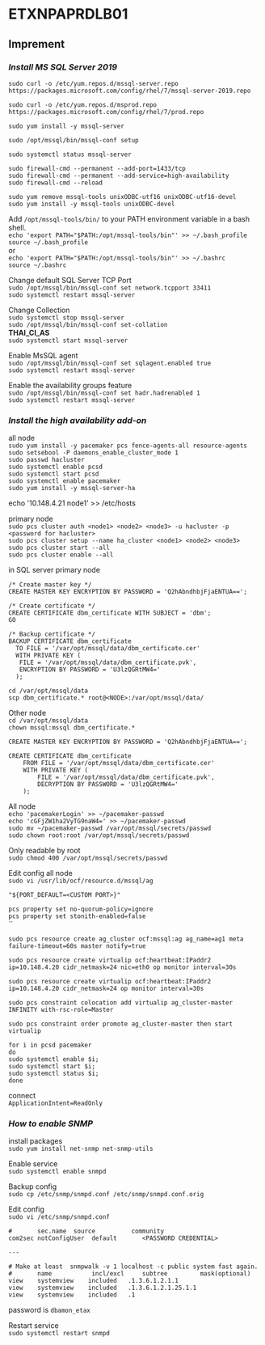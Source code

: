 # ETXNPAPRDLB01

## Imprement

### ***Install MS SQL Server 2019*** 
`sudo curl -o /etc/yum.repos.d/mssql-server.repo https://packages.microsoft.com/config/rhel/7/mssql-server-2019.repo`  

`sudo curl -o /etc/yum.repos.d/msprod.repo https://packages.microsoft.com/config/rhel/7/prod.repo`

`sudo yum install -y mssql-server`  

`sudo /opt/mssql/bin/mssql-conf setup`  

`sudo systemctl status mssql-server`  

`sudo firewall-cmd --permanent --add-port=1433/tcp `  
`sudo firewall-cmd --permanent --add-service=high-availability`  
`sudo firewall-cmd --reload`

 
`sudo yum remove mssql-tools unixODBC-utf16 unixODBC-utf16-devel`  
`sudo yum install -y mssql-tools unixODBC-devel`

Add `/opt/mssql-tools/bin/` to your PATH environment variable in a bash shell.   
`echo 'export PATH="$PATH:/opt/mssql-tools/bin"' >> ~/.bash_profile`  
`source ~/.bash_profile`  
or  
`echo 'export PATH="$PATH:/opt/mssql-tools/bin"' >> ~/.bashrc`  
`source ~/.bashrc`  

Change default SQL Server TCP Port  
`sudo /opt/mssql/bin/mssql-conf set network.tcpport 33411`  
`sudo systemctl restart mssql-server`

Change Collection   
`sudo systemctl stop mssql-server`  
`sudo /opt/mssql/bin/mssql-conf set-collation`  
**THAI_CI_AS**  
`sudo systemctl start mssql-server`  

Enable MsSQL agent  
`sudo /opt/mssql/bin/mssql-conf set sqlagent.enabled true`  
`sudo systemctl restart mssql-server`

Enable the availability groups feature  
`sudo /opt/mssql/bin/mssql-conf set hadr.hadrenabled 1`  
`sudo systemctl restart mssql-server`


### ***Install the high availability add-on***
all node  
`sudo yum install -y pacemaker pcs fence-agents-all resource-agents`  
`sudo setsebool -P daemons_enable_cluster_mode 1`  
`sudo passwd hacluster`  
`sudo systemctl enable pcsd`  
`sudo systemctl start pcsd`   
`sudo systemctl enable pacemaker`  
`sudo yum install -y mssql-server-ha`

echo '10.148.4.21 node1' >> /etc/hosts

primary node  
`sudo pcs cluster auth <node1> <node2> <node3> -u hacluster -p <password for hacluster>`  
`sudo pcs cluster setup --name ha_cluster <node1> <node2> <node3>`  
`sudo pcs cluster start --all`  
`sudo pcs cluster enable --all`  

in SQL server primary node
 ```
 /* Create master key */
 CREATE MASTER KEY ENCRYPTION BY PASSWORD = 'Q2hAbndhbjFjaENTUA==';

 /* Create certificate */
CREATE CERTIFICATE dbm_certificate WITH SUBJECT = 'dbm';
GO

/* Backup certificate */
BACKUP CERTIFICATE dbm_certificate
   TO FILE = '/var/opt/mssql/data/dbm_certificate.cer'
   WITH PRIVATE KEY (
	FILE = '/var/opt/mssql/data/dbm_certificate.pvk',
	ENCRYPTION BY PASSWORD = 'U3lzQGRtMW4='
   );
 ```

`cd /var/opt/mssql/data`   
`scp dbm_certificate.* root@<NODE>:/var/opt/mssql/data/`

Other node  
`cd /var/opt/mssql/data`   
`chown mssql:mssql dbm_certificate.*` 
```
CREATE MASTER KEY ENCRYPTION BY PASSWORD = 'Q2hAbndhbjFjaENTUA==';

CREATE CERTIFICATE dbm_certificate
    FROM FILE = '/var/opt/mssql/data/dbm_certificate.cer'
    WITH PRIVATE KEY (
		FILE = '/var/opt/mssql/data/dbm_certificate.pvk',
		DECRYPTION BY PASSWORD = 'U3lzQGRtMW4='
	);
```

All node  
`echo 'pacemakerLogin' >> ~/pacemaker-passwd`  
`echo 'cGFjZW1ha2VyTG9naW4=' >> ~/pacemaker-passwd`  
`sudo mv ~/pacemaker-passwd /var/opt/mssql/secrets/passwd`  
`sudo chown root:root /var/opt/mssql/secrets/passwd`

Only readable by root  
`sudo chmod 400 /var/opt/mssql/secrets/passwd`  
  
Edit config all node  
`sudo vi /usr/lib/ocf/resource.d/mssql/ag`

```
"${PORT_DEFAULT=<CUSTOM PORT>}"
```
`pcs property set no-quorum-policy=ignore`  
`pcs property set stonith-enabled=false`  
``  

`sudo pcs resource create ag_cluster ocf:mssql:ag ag_name=ag1 meta failure-timeout=60s master notify=true`  


`sudo pcs resource create virtualip ocf:heartbeat:IPaddr2 ip=10.148.4.20 cidr_netmask=24 nic=eth0 op monitor interval=30s`  

`sudo pcs resource create virtualip ocf:heartbeat:IPaddr2 ip=10.148.4.20 cidr_netmask=24 op monitor interval=30s`  

`sudo pcs constraint colocation add virtualip ag_cluster-master INFINITY with-rsc-role=Master`  

`sudo pcs constraint order promote ag_cluster-master then start virtualip`

```
for i in pcsd pacemaker
do
sudo systemctl enable $i;
sudo systemctl start $i;
sudo systemctl status $i;
done
```

connect   
`ApplicationIntent=ReadOnly`



### ***How to enable SNMP***
install packages  
`sudo yum install net-snmp net-snmp-utils`  

Enable service  
`sudo systemctl enable snmpd`

Backup config   
`sudo cp /etc/snmp/snmpd.conf /etc/snmp/snmpd.conf.orig`

Edit config  
`sudo vi /etc/snmp/snmpd.conf`
```
#       sec.name  source          community
com2sec notConfigUser  default       <PASSWORD CREDENTIAL>

---

# Make at least  snmpwalk -v 1 localhost -c public system fast again.
#       name           incl/excl     subtree         mask(optional)
view    systemview    included   .1.3.6.1.2.1.1
view    systemview    included   .1.3.6.1.2.1.25.1.1
view    systemview    included   .1

```

password is `dbamon_etax`

Restart service  
`sudo systemctl restart snmpd`